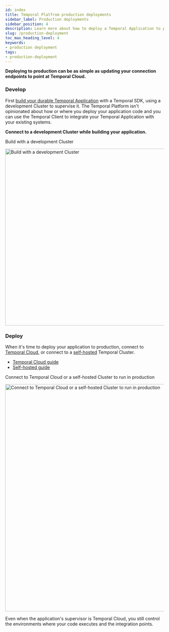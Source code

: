 ```yaml
---
id: index
title: Temporal Platfrom production deployments
sidebar_label: Production deployments
sidebar_position: 4
description: Learn more about how to deploy a Temporal Application to production.
slug: /production-deployment
toc_max_heading_level: 4
keywords:
- production deployment
tags:
- production-deployment
---
```


<!-- THIS FILE IS GENERATED. DO NOT EDIT THIS FILE DIRECTLY -->

**Deploying to production can be as simple as updating your connection endpoints to point at Temporal Cloud.**

### Develop

First [build your durable Temporal Application](/dev-guide) with a Temporal SDK, using a development Cluster to supervise it.
The Temporal Platform isn't opinionated about how or where you deploy your application code and you can use the Temporal Client to integrate your Temporal Application with your existing systems.

**Connect to a development Cluster while building your application.**

<div class="tdiw"><div class="tditw"><p class="tdit">Build with a development Cluster</p></div><div class="tdiiw"><img class="img_ev3q" src="/diagrams/basic-platform-topology-dev.svg" alt="Build with a development Cluster" height="561" width="1121" /></div></div>

### Deploy

When it's time to deploy your application to production, connect to [Temporal Cloud](/cloud), or connect to a [self-hosted](/self-hosted-guide) Temporal Cluster.

- [Temporal Cloud guide](/cloud)
- [Self-hosted guide](/self-hosted-guide)

<div class="tdiw"><div class="tditw"><p class="tdit">Connect to Temporal Cloud or a self-hosted Cluster to run in production</p></div><div class="tdiiw"><img class="img_ev3q" src="/diagrams/basic-platform-topology-prod.svg" alt="Connect to Temporal Cloud or a self-hosted Cluster to run in production" height="721" width="1141" /></div></div>

Even when the application's supervisor is Temporal Cloud, you still control the environments where your code executes and the integration points.

